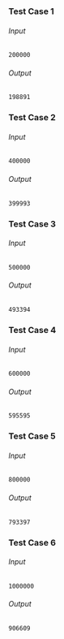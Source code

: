 ### Test Case 1
###### Input
```
200000
```
###### Output
```
198891
```

### Test Case 2
###### Input
```
400000
```
###### Output
```
399993
```

### Test Case 3
###### Input
```
500000
```
###### Output
```
493394
```

### Test Case 4
###### Input
```
600000
```
###### Output
```
595595
```

### Test Case 5
###### Input
```
800000
```
###### Output
```
793397
```

### Test Case 6
###### Input
```
1000000
```
###### Output
```
906609
```